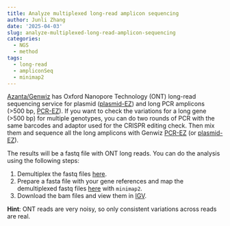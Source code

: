```yaml
---
title: Analyze multiplexed long-read amplicon sequencing
author: Junli Zhang
date: '2025-04-03'
slug: analyze-multiplexed-long-read-amplicon-sequencing
categories:
  - NGS
  - method
tags:
  - long-read
  - ampliconSeq
  - minimap2
---
```


[Azanta/Genwiz](https://www.genewiz.com/) has Oxford Nanopore Technology (ONT) long-read sequencing service for plasmid ([plasmid-EZ](https://www.genewiz.com/public/services/next-generation-sequencing/whole-plasmid-sequencing-plasmid-ez)) and long PCR amplicons (>500 bp, [PCR-EZ](https://web.genewiz.com/pcr-ez)). If you want to check the variations for a long gene (>500 bp) for multiple genotypes, you can do two rounds of PCR with the same barcodes and adaptor used for the CRISPR editing check. Then mix them and sequence all the long amplicons with Genwiz [PCR-EZ](https://web.genewiz.com/pcr-ez) (or [plasmid-EZ](https://www.genewiz.com/public/services/next-generation-sequencing/whole-plasmid-sequencing-plasmid-ez)).

The results will be a fastq file with ONT long reads. You can do the analysis using the following steps:

1. Demultiplex the fastq files [here](/apps/demultiplex-reads-with-barcodes-on-both-ends/).
2. Prepare a fasta file with your gene references and map the demultiplexed fastq files [here](/apps/map-long-reads-with-minimap2/) with `minimap2`.
3. Download the bam files and view them in [IGV](https://igv.org/). 

**Hint**: ONT reads are very noisy, so only consistent variations across reads are real.